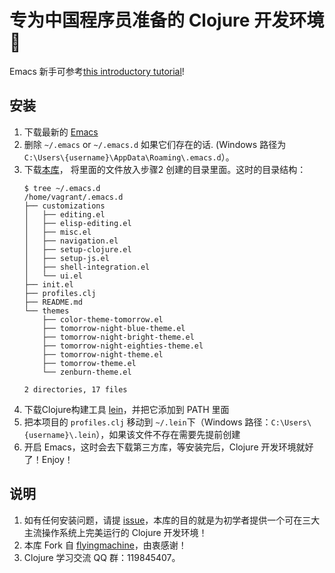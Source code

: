 # 专为中国程序员准备的 Clojure 开发环境🍺

Emacs 新手可参考[this introductory tutorial](http://www.braveclojure.com/basic-emacs/)!

## 安装

1. 下载最新的 [Emacs](https://www.gnu.org/s/emacs/)
2. 删除 `~/.emacs` or `~/.emacs.d` 如果它们存在的话. (Windows 路径为`C:\Users\{username}\AppData\Roaming\.emacs.d`）。
3. 下载[本库](https://github.com/sicper/emacs-for-clojure/archive/master.zip)， 将里面的文件放入步骤2 创建的目录里面。这时的目录结构：
    ```
    $ tree ~/.emacs.d
    /home/vagrant/.emacs.d
    ├── customizations
    │   ├── editing.el
    │   ├── elisp-editing.el
    │   ├── misc.el
    │   ├── navigation.el
    │   ├── setup-clojure.el
    │   ├── setup-js.el
    │   ├── shell-integration.el
    │   └── ui.el
    ├── init.el
    ├── profiles.clj
    ├── README.md
    └── themes
        ├── color-theme-tomorrow.el
        ├── tomorrow-night-blue-theme.el
        ├── tomorrow-night-bright-theme.el
        ├── tomorrow-night-eighties-theme.el
        ├── tomorrow-night-theme.el
        ├── tomorrow-theme.el
        └── zenburn-theme.el

    2 directories, 17 files
    ```
4. 下载Clojure构建工具 [lein](https://leiningen.org/)，并把它添加到 PATH 里面
5. 把本项目的 `profiles.clj` 移动到 `~/.lein`下（Windows 路径：`C:\Users\{username}\.lein`），如果该文件不存在需要先提前创建
6. 开启 Emacs，这时会去下载第三方库，等安装完后，Clojure 开发环境就好了！Enjoy！

## 说明

1. 如有任何安装问题，请提 [issue](https://github.com/sicper/emacs-for-clojure/issues)，本库的目的就是为初学者提供一个可在三大主流操作系统上完美运行的 Clojure 开发环境！
2. 本库 Fork 自 [flyingmachine](https://github.com/flyingmachine/emacs-for-clojure)，由衷感谢！
3. Clojure 学习交流 QQ 群：119845407。